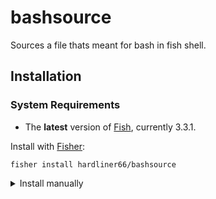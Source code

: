 # bashsource

Sources a file thats meant for bash in fish shell.

## Installation

### System Requirements

- The **latest** version of [Fish][], currently 3.3.1.

Install with [Fisher][]:

```console
fisher install hardliner66/bashsource
```

<details>
  <summary>Install manually</summary>

This script may not work for all use cases.

```fish
set -l _bashsource_tmp_dir (command mktemp -d)
curl https://codeload.github.com/hardliner66/bashsource/tar.gz/HEAD | tar -xzC $_bashsource_tmp_dir
command cp -R $_bashsource_tmp_dir/bashsource-HEAD/functions $__fish_config_dir
```

</details>

[fish]: https://fishshell.com/
[fisher]: https://github.com/jorgebucaran/fisher
